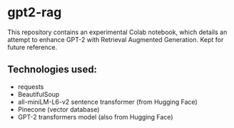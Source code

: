 # gpt2-rag
This repository contains an experimental Colab notebook, which details an attempt to enhance GPT-2 with Retrieval Augmented Generation.
Kept for future reference.
## Technologies used:
* requests
* BeautifulSoup
* all-miniLM-L6-v2 sentence transformer (from Hugging Face)
* Pinecone (vector database)
* GPT-2 transformers model (also from Hugging Face)
